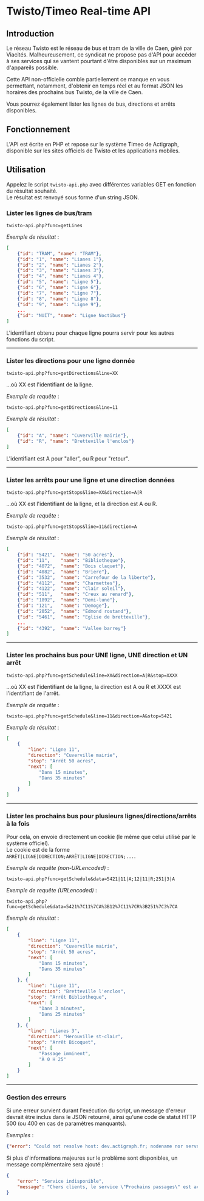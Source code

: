 # Twisto/Timeo Real-time API

## Introduction

Le réseau Twisto est le réseau de bus et tram de la ville de Caen, géré par Viacités. Malheureusement, ce syndicat ne propose pas d'API pour accéder à ses services qui se vantent pourtant d'être disponibles sur un maximum d'appareils possible.

Cette API non-officielle comble partiellement ce manque en vous permettant, notamment, d'obtenir en temps réel et au format JSON les horaires des prochains bus Twisto, de la ville de Caen.

Vous pourrez également lister les lignes de bus, directions et arrêts disponibles.

## Fonctionnement

L'API est écrite en PHP et repose sur le système Timeo de Actigraph, disponible sur les sites officiels de Twisto et les applications mobiles.

## Utilisation

Appelez le script `twisto-api.php` avec différentes variables GET en fonction du résultat souhaité.  
Le résultat est renvoyé sous forme d'un string JSON.

### Lister les lignes de bus/tram

	twisto-api.php?func=getLines

*Exemple de résultat* :

```json
[
	{"id": "TRAM", "name": "TRAM"},
	{"id": "1", "name": "Lianes 1"},
	{"id": "2", "name": "Lianes 2"},
	{"id": "3", "name": "Lianes 3"},
	{"id": "4", "name": "Lianes 4"},
	{"id": "5", "name": "Ligne 5"},
	{"id": "6", "name": "Ligne 6"},
	{"id": "7", "name": "Ligne 7"},
	{"id": "8", "name": "Ligne 8"},
	{"id": "9", "name": "Ligne 9"},
	...
	{"id": "NUIT", "name": "Ligne Noctibus"}
]
```

L'identifiant obtenu pour chaque ligne pourra servir pour les autres fonctions du script.

----------------------------------------

### Lister les directions pour une ligne donnée

	twisto-api.php?func=getDirections&line=XX

...où XX est l'identifiant de la ligne.

*Exemple de requête* :

	twisto-api.php?func=getDirections&line=11

*Exemple de résultat* :

```json
[
	{"id": "A", "name": "Cuverville mairie"},
	{"id": "R", "name": "Bretteville l'enclos"}
]
```

L'identifiant est A pour "aller", ou R pour "retour".

----------------------------------------

### Lister les arrêts pour une ligne et une direction données

	twisto-api.php?func=getStops&line=XX&direction=A|R

...où XX est l'identifiant de la ligne, et la direction est A ou R.

*Exemple de requête* :

	twisto-api.php?func=getStops&line=11&direction=A

*Exemple de résultat* :

```json
[
	{"id": "5421", 	"name": "50 acres"},
	{"id": "11", 	"name": "Bibliotheque"},
	{"id": "4072", 	"name": "Bois claquet"},
	{"id": "4082", 	"name": "Briere"},
	{"id": "3532", 	"name": "Carrefour de la liberte"},
	{"id": "4112",	"name": "Charmettes"},
	{"id": "4122", 	"name": "Clair soleil"},
	{"id": "511", 	"name": "Creux au renard"},
	{"id": "1892", 	"name": "Demi-lune"},
	{"id": "121", 	"name": "Demoge"},
	{"id": "2052", 	"name": "Edmond rostand"},
	{"id": "5461", 	"name": "Eglise de bretteville"},
	...
	{"id": "4392", 	"name": "Vallee barrey"}
]
```

----------------------------------------

### Lister les prochains bus pour UNE ligne, UNE direction et UN arrêt

	twisto-api.php?func=getSchedule&line=XX&direction=A|R&stop=XXXX

...où XX est l'identifiant de la ligne, la direction est A ou R et XXXX est l'identifiant de l'arrêt.

*Exemple de requête* :

	twisto-api.php?func=getSchedule&line=11&direction=A&stop=5421

*Exemple de résultat* :

```json
[
	{
		"line": "Ligne 11",
		"direction": "Cuverville mairie",
		"stop": "Arrêt 50 acres",
		"next": [
			"Dans 15 minutes", 
			"Dans 35 minutes"
		]
	}
]
```

----------------------------------------

### Lister les prochains bus pour plusieurs lignes/directions/arrêts à la fois

Pour cela, on envoie directement un cookie (le même que celui utilisé par le système officiel).  
Le cookie est de la forme `ARRÊT|LIGNE|DIRECTION;ARRÊT|LIGNE|DIRECTION;...`.

*Exemple de requête (non-URLencoded)* :

	twisto-api.php?func=getSchedule&data=5421|11|A;12|11|R;251|3|A

*Exemple de requête (URLencoded)* :

	twisto-api.php?func=getSchedule&data=5421%7C11%7CA%3B12%7C11%7CR%3B251%7C3%7CA

*Exemple de résultat* :

```json
[
	{
		"line": "Ligne 11",
		"direction": "Cuverville mairie",
		"stop": "Arrêt 50 acres",
		"next": [
			"Dans 15 minutes", 
			"Dans 35 minutes"
		]
	}, {
		"line": "Ligne 11",
		"direction": "Bretteville l'enclos",
		"stop": "Arrêt Bibliotheque",
		"next": [
			"Dans 3 minutes", 
			"Dans 25 minutes"
		]
	}, {
		"line": "Lianes 3",
		"direction": "Herouville st-clair",
		"stop": "Arrêt Bicoquet",
		"next": [
			"Passage imminent",
			"À 0 H 25"
		]
	}
]
```

----------------------------------------

### Gestion des erreurs

Si une erreur survient durant l'exécution du script, un message d'erreur devrait être inclus dans le JSON retourné, ainsi qu'une code de statut HTTP 500 (ou 400 en cas de paramètres manquants).

*Exemples* :

```json
{"error": "Could not resolve host: dev.actigraph.fr; nodename nor servname provided, or not known"}
```

Si plus d'informations majeures sur le problème sont disponibles, un message complémentaire sera ajouté :

```json
{
	"error": "Service indisponible",
	"message": "Chers clients, le service \"Prochains passages\" est actuellement indisponible. Nous faisons le maximum pour le rétablir au plus vite. Merci de votre compréhension."
}
```
